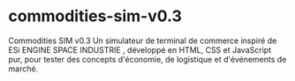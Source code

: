 # commodities-sim-v0.3
 Commodities SIM v0.3 Un simulateur de terminal de commerce inspiré de ESi  ENGINE SPACE INDUSTRIE , développé en HTML, CSS et JavaScript pur, pour tester des concepts d'économie, de logistique et d'événements de marché.
